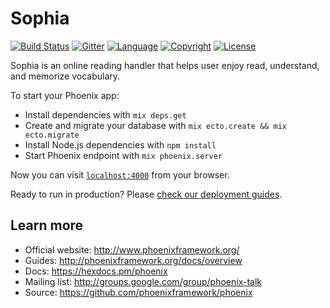 # Sophia

[![Build Status](https://travis-ci.org/iotalabs/sophia.svg?branch=develop)](https://travis-ci.org/iotalabs/sophia)
[![Gitter](https://badges.gitter.im/gitterHQ/gitter.svg)](https://gitter.im/iotalabs/sophia)
[![Language](https://img.shields.io/badge/language-Elixir-orange.svg)](https://github.com/iotalabs/sophia)
[![Copyright](https://img.shields.io/badge/copyright-Iota%20Labs-red.svg)](https://github.com/iotalabs/sophia)
[![License](https://img.shields.io/badge/license-MIT-blue.svg)](https://github.com/iotalabs/sophia)

Sophia is an online reading handler that helps user enjoy read, understand, and memorize vocabulary.

To start your Phoenix app:

  * Install dependencies with `mix deps.get`
  * Create and migrate your database with `mix ecto.create && mix ecto.migrate`
  * Install Node.js dependencies with `npm install`
  * Start Phoenix endpoint with `mix phoenix.server`

Now you can visit [`localhost:4000`](http://localhost:4000) from your browser.

Ready to run in production? Please [check our deployment guides](http://www.phoenixframework.org/docs/deployment).

## Learn more

  * Official website: http://www.phoenixframework.org/
  * Guides: http://phoenixframework.org/docs/overview
  * Docs: https://hexdocs.pm/phoenix
  * Mailing list: http://groups.google.com/group/phoenix-talk
  * Source: https://github.com/phoenixframework/phoenix
